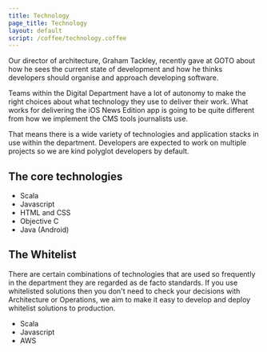 ```yaml
---
title: Technology
page_title: Technology
layout: default
script: /coffee/technology.coffee
---
```


Our director of architecture, Graham Tackley, recently gave at GOTO about how he sees the current state of development and how he thinks developers should organise and approach developing software.

<div id="graham-talk">
	
</div>

Teams within the Digital Department have a lot of autonomy to make the right choices about what technology they use to deliver their work. What works for delivering the iOS News Edition app is going to be quite different from how we implement the CMS tools journalists use.

That means there is a wide variety of technologies and application stacks in use within the department. Developers are expected to work on multiple projects so we are kind polyglot developers by default.

## The core technologies

* Scala
* Javascript
* HTML and CSS
* Objective C
* Java (Android)

## The Whitelist

There are certain combinations of technologies that are used so frequently in the department they are regarded as de facto standards. If you use whitelisted solutions then you don't need to check your decisions with Architecture or Operations, we aim to make it easy to develop and deploy whitelist solutions to production.

* Scala
* Javascript
* AWS